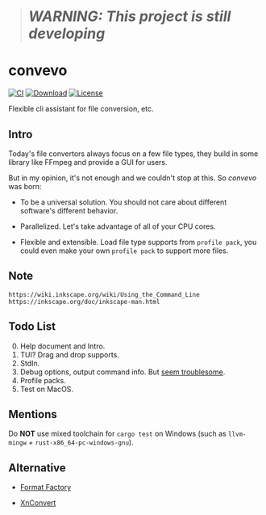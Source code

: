 > # ***WARNING: This project is still developing***

# convevo

[![CI](https://img.shields.io/github/workflow/status/convevo/convevo/CI?color=2a4)](https://github.com/convevo/convevo/actions)
[![Download](https://img.shields.io/github/downloads/convevo/convevo/total?color=2a4)](https://github.com/convevo/convevo/releases#:~:text=Assets)
[![License](https://img.shields.io/github/license/convevo/convevo?color=2a4)](LICENSE)

Flexible cli assistant for file conversion, etc.

## Intro

Today's file convertors always focus on a few file types, they build in some library like FFmpeg and provide a GUI for users.

But in my opinion, it's not enough and we couldn't stop at this. So *convevo* was born:

* To be a universal solution. You should not care about different software's different behavior.

* Parallelized. Let's take advantage of all of your CPU cores.

* Flexible and extensible. Load file type supports from `profile pack`, you could even make your own `profile pack` to support more files.

## Note

```
https://wiki.inkscape.org/wiki/Using_the_Command_Line
https://inkscape.org/doc/inkscape-man.html
```

## Todo List

0. Help document and Intro.
1. TUI? Drag and drop supports.
2. StdIn.
3. Debug options, output command info. But [seem troublesome](https://github.com/rust-lang/rust/issues/44434).
4. Profile packs.
5. Test on MacOS.

## Mentions

Do **NOT** use mixed toolchain for `cargo test` on Windows (such as `llvm-mingw` + `rust-x86_64-pc-windows-gnu`).

## Alternative

- [Format Factory](https://pcfreetime.com/formatfactory/)

- [XnConvert](https://xnview.com/en/xnconvert/)
